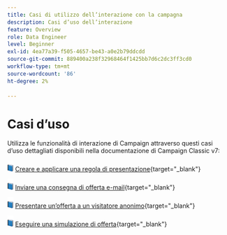 ```yaml
---
title: Casi di utilizzo dell’interazione con la campagna
description: Casi d’uso dell’interazione
feature: Overview
role: Data Engineer
level: Beginner
exl-id: 4ea77a39-f505-4657-be43-a0e2b79ddcdd
source-git-commit: 889400a238f32968464f1425bb7d6c2dc3ff3cd0
workflow-type: tm+mt
source-wordcount: '86'
ht-degree: 2%

---
```


# Casi d’uso

Utilizza le funzionalità di interazione di Campaign attraverso questi casi d’uso dettagliati disponibili nella documentazione di Campaign Classic v7:

![](../assets/do-not-localize/book.png) [Creare e applicare una regola di presentazione](https://experienceleague.adobe.com/docs/campaign-classic/using/managing-offers/case-study/presentation-rules.html){target=&quot;_blank&quot;}

![](../assets/do-not-localize/book.png) [Inviare una consegna di offerta e-mail](https://experienceleague.adobe.com/docs/campaign-classic/using/managing-offers/case-study/offers-on-an-outbound-channel.html){target=&quot;_blank&quot;}

![](../assets/do-not-localize/book.png) [Presentare un’offerta a un visitatore anonimo](https://experienceleague.adobe.com/docs/campaign-classic/using/managing-offers/case-study/offers-on-an-outbound-channel.html){target=&quot;_blank&quot;}

![](../assets/do-not-localize/book.png) [Eseguire una simulazione di offerta](https://experienceleague.adobe.com/docs/campaign-classic/using/managing-offers/case-study/offers-on-an-outbound-channel.html){target=&quot;_blank&quot;}
